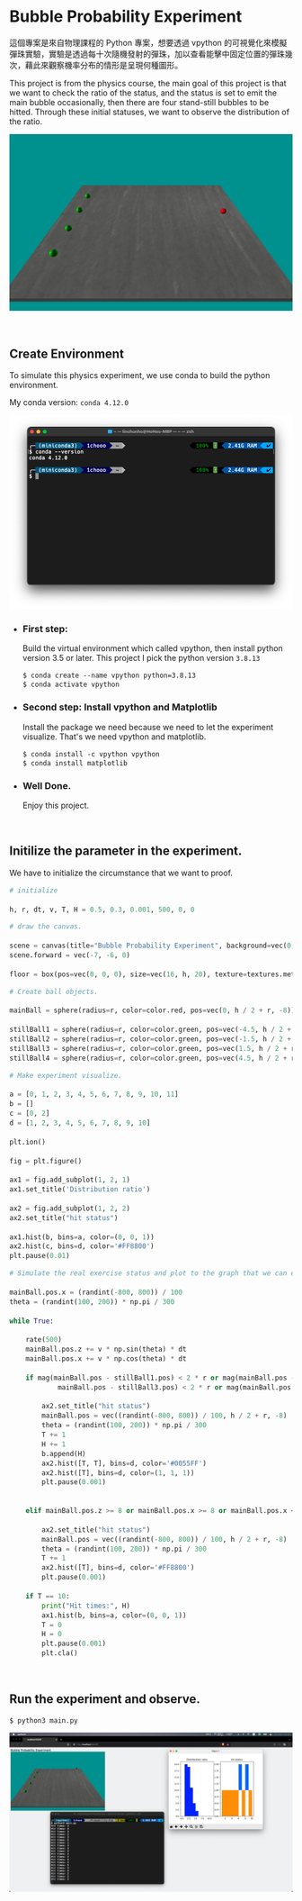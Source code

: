 # Bubble Probability Experiment

這個專案是來自物理課程的 Python 專案，想要透過 vpython 的可視覺化來模擬彈珠實驗，實驗是透過每十次隨機發射的彈珠，加以查看能擊中固定位置的彈珠幾次，藉此來觀察機率分布的情形是呈現何種圖形。

This project is from the physics course, the main goal of this project is that we want to check the ratio of the status, and the status is set to emit the main bubble occasionally, then there are four stand-still bubbles to be hitted. Through these initial statuses, we want to observe the distribution of the ratio.

![](img/represent.png)

<br>

###

## Create Environment

To simulate this physics experiment, we use conda to build the python environment.

My conda version: `conda 4.12.0`

![conda-version](img/conda-version.png)

* ### First step: 

    Build the virtual environment which called vpython, then install python version 3.5 or later. This project I pick the python version `3.8.13`

    ``` vim
    $ conda create --name vpython python=3.8.13
    $ conda activate vpython
    ```

* ### Second step: Install vpython and Matplotlib

    Install the package we need because we need to let the experiment visualize. That's we need vpython and matplotlib.

    ``` vim
    $ conda install -c vpython vpython
    $ conda install matplotlib
    ```

* ### Well Done.

    Enjoy this project.


<br>

## Initilize the parameter in the experiment.

We have to initialize the circumstance that we want to proof.

``` python
# initialize

h, r, dt, v, T, H = 0.5, 0.3, 0.001, 500, 0, 0
```

``` python
# draw the canvas.

scene = canvas(title="Bubble Probability Experiment", background=vec(0, 0.6, 0.6))
scene.forward = vec(-7, -6, 0)

floor = box(pos=vec(0, 0, 0), size=vec(16, h, 20), texture=textures.metal)
```

``` python
# Create ball objects.

mainBall = sphere(radius=r, color=color.red, pos=vec(0, h / 2 + r, -8))

stillBall1 = sphere(radius=r, color=color.green, pos=vec(-4.5, h / 2 + r, 8))
stillBall2 = sphere(radius=r, color=color.green, pos=vec(-1.5, h / 2 + r, 8))
stillBall3 = sphere(radius=r, color=color.green, pos=vec(1.5, h / 2 + r, 8))
stillBall4 = sphere(radius=r, color=color.green, pos=vec(4.5, h / 2 + r, 8))
```

``` python
# Make experiment visualize.

a = [0, 1, 2, 3, 4, 5, 6, 7, 8, 9, 10, 11]
b = []
c = [0, 2]
d = [1, 2, 3, 4, 5, 6, 7, 8, 9, 10]

plt.ion()

fig = plt.figure()

ax1 = fig.add_subplot(1, 2, 1)
ax1.set_title('Distribution ratio')

ax2 = fig.add_subplot(1, 2, 2)
ax2.set_title("hit status")

ax1.hist(b, bins=a, color=(0, 0, 1))
ax2.hist(c, bins=d, color='#FF8800')
plt.pause(0.01)
```

``` python
# Simulate the real exercise status and plot to the graph that we can easy to observe.

mainBall.pos.x = (randint(-800, 800)) / 100
theta = (randint(100, 200)) * np.pi / 300

while True:

    rate(500)
    mainBall.pos.z += v * np.sin(theta) * dt
    mainBall.pos.x += v * np.cos(theta) * dt

    if mag(mainBall.pos - stillBall1.pos) < 2 * r or mag(mainBall.pos - stillBall2.pos) < 2 * r or mag(
            mainBall.pos - stillBall3.pos) < 2 * r or mag(mainBall.pos - stillBall4.pos) < 2 * r:

        ax2.set_title("hit status")
        mainBall.pos = vec((randint(-800, 800)) / 100, h / 2 + r, -8)
        theta = (randint(100, 200)) * np.pi / 300
        T += 1
        H += 1
        b.append(H)
        ax2.hist([T, T], bins=d, color='#0055FF')
        ax2.hist([T], bins=d, color=(1, 1, 1))
        plt.pause(0.001)


    elif mainBall.pos.z >= 8 or mainBall.pos.x >= 8 or mainBall.pos.x <= -8:

        ax2.set_title("hit status")
        mainBall.pos = vec((randint(-800, 800)) / 100, h / 2 + r, -8)
        theta = (randint(100, 200)) * np.pi / 300
        T += 1
        ax2.hist([T], bins=d, color='#FF8800')
        plt.pause(0.001)

    if T == 10:
        print("Hit times:", H)
        ax1.hist(b, bins=a, color=(0, 0, 1))
        T = 0
        H = 0
        plt.pause(0.001)
        plt.cla()
```

<br>

## Run the experiment and observe.

``` vim
$ python3 main.py
```

![](img/execute-result.png)
